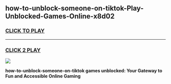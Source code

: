 
## how-to-unblock-someone-on-tiktok-Play-Unblocked-Games-Online-x8d02
<h3>
<a href="https://premium76.site?title=how-to-unblock-someone-on-tiktok&ref=25A">CLICK TO PLAY</a></h3>
<hr>

<h3>
<a href="https://premium76.site?title=how-to-unblock-someone-on-tiktok&ref=25A">CLICK 2 PLAY</a>
  
</h3>

<a href="https://premium76.site?title=how-to-unblock-someone-on-tiktok&ref=25A"><img src="https://clearcache.store/games.png"></a>


**how-to-unblock-someone-on-tiktok games unblocked: Your Gateway to Fun and Accessible Online Gaming**
